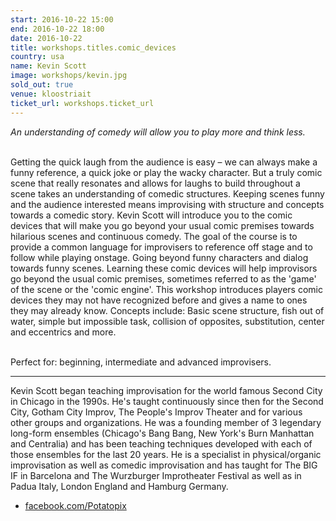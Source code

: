 ```yaml
---
start: 2016-10-22 15:00
end: 2016-10-22 18:00
date: 2016-10-22
title: workshops.titles.comic_devices
country: usa
name: Kevin Scott
image: workshops/kevin.jpg
sold_out: true
venue: kloostriait
ticket_url: workshops.ticket_url
---
```

*An understanding of comedy will allow you to play more and think less.*<br><br>

Getting the quick laugh from the audience is easy – we can always make a funny reference, a quick joke or play the wacky character. But a truly comic scene that really resonates and allows for laughs to build throughout a scene takes an understanding of comedic structures. Keeping scenes funny and the audience interested means improvising with structure and concepts towards a comedic story. Kevin Scott will introduce you to the comic devices that will make you go beyond your usual comic premises towards hilarious scenes and continuous comedy. The goal of the course is to provide a common language for improvisers to reference off stage and to follow while playing onstage. Going beyond funny characters and dialog towards funny scenes. Learning these comic devices will help improvisors go beyond the usual comic premises, sometimes referred to as the 'game' of the scene or the 'comic engine'. This workshop introduces players comic devices they may not have recognized before and gives a name to ones they may already know. Concepts include: Basic scene structure, fish out of water, simple but impossible task, collision of opposites, substitution, center and eccentrics and more.<br><br>

Perfect for: beginning, intermediate and advanced improvisers.

---
Kevin Scott began teaching improvisation for the world famous Second City in Chicago in the 1990s. He's taught continuously since then for the Second City, Gotham City Improv, The People's Improv Theater and for various other groups and organizations. He was a founding member of 3 legendary long-form ensembles (Chicago's Bang Bang, New York's Burn Manhattan and Centralia) and has been teaching techniques developed with each of those ensembles for the last 20 years. He is a specialist in physical/organic improvisation as well as comedic improvisation and has taught for The BIG IF in Barcelona and The Wurzburger Improtheater Festival as well as in Padua Italy, London England and Hamburg Germany.

- [facebook.com/Potatopix](https://www.facebook.com/Potatopix)
